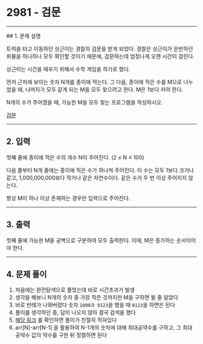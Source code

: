 # 2981 -  검문

<hr/>
## 1. 문제 설명

트럭을 타고 이동하던 상근이는 경찰의 검문을 받게 되었다. 경찰은 상근이가 운반하던 화물을 하나하나 모두 확인할 것이기 때문에, 검문하는데 엄청나게 오랜 시간이 걸린다.

상근이는 시간을 때우기 위해서 수학 게임을 하기로 했다.

먼저 근처에 보이는 숫자 N개를 종이에 적는다. 그 다음, 종이에 적은 수를 M으로 나누었을 때, 나머지가 모두 같게 되는 M을 모두 찾으려고 한다. M은 1보다 커야 한다.

N개의 수가 주어졌을 때, 가능한 M을 모두 찾는 프로그램을 작성하시오.

[검문](<https://www.acmicpc.net/problem/2981>)

------

## 2. 입력

첫째 줄에 종이에 적은 수의 개수 N이 주어진다. (2 ≤ N ≤ 100)

다음 줄부터 N개 줄에는 종이에 적은 수가 하나씩 주어진다. 이 수는 모두 1보다 크거나 같고, 1,000,000,000보다 작거나 같은 자연수이다. 같은 수가 두 번 이상 주어지지 않는다.

항상 M이 하나 이상 존재하는 경우만 입력으로 주어진다.

------

## 3. 출력

첫째 줄에 가능한 M을 공백으로 구분하여 모두 출력한다. 이때, M은 증가하는 순서이어야 한다.

------

## 4. 문제 풀이

1. 처음에는 완전탐색으로 풀었는데 바로 시간초과가 발생
2. 생각을 해보니 N개의 숫자 중 가장 작은 것까지만 M을 구하면 될 줄 알았다
3. 바로 반례가 나와버렸다 숫자 `1000과 9123`을 했을 때 `8123`을 하면은 된다
4. 풀이를 생각하던 중, 답이 나오지 않아 결국 검색을 했다
5. [해당 링크](<https://kyunstudio.tistory.com/88>) 를 확인하면 풀이가 친절히 적혀있다
6. arr[N]-arr[N-1] 을 활용하여 N-1개의 숫자에 대해 최대공약수를 구하고, 그 최대공약수 값의 약수를 구한 뒤 정렬하면 된다

